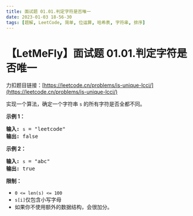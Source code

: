 ```yaml
---
title: 面试题 01.01.判定字符是否唯一
date: 2023-01-03 18-56-30
tags: [题解, LeetCode, 简单, 位运算, 哈希表, 字符串, 排序]
---
```


# 【LetMeFly】面试题 01.01.判定字符是否唯一

力扣题目链接：[https://leetcode.cn/problems/is-unique-lcci/](https://leetcode.cn/problems/is-unique-lcci/)

<p>实现一个算法，确定一个字符串 <code>s</code> 的所有字符是否全都不同。</p>

<p><strong>示例 1：</strong></p>

<pre>
<strong>输入:</strong> <code>s</code> = "leetcode"
<strong>输出:</strong> false 
</pre>

<p><strong>示例 2：</strong></p>

<pre>
<strong>输入:</strong> <code>s</code> = "abc"
<strong>输出:</strong> true
</pre>

<p><strong>限制：</strong></p>

<ul>
	<li><code>0 &lt;= len(s) &lt;= 100 </code></li>
	<li><code>s[i]</code>仅包含小写字母</li>
	<li>如果你不使用额外的数据结构，会很加分。</li>
</ul>


    